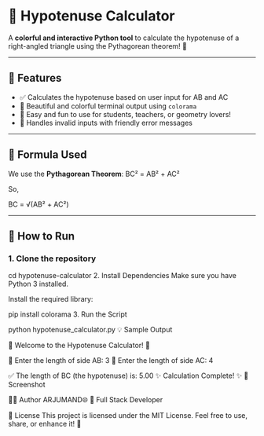 

# 🔺 Hypotenuse Calculator

A **colorful and interactive Python tool** to calculate the hypotenuse of a right-angled triangle using the Pythagorean theorem! 🎯

---

## 📌 Features

- ✅ Calculates the hypotenuse based on user input for AB and AC
- 🌈 Beautiful and colorful terminal output using `colorama`
- 📏 Easy and fun to use for students, teachers, or geometry lovers!
- 🚫 Handles invalid inputs with friendly error messages

---

## 📐 Formula Used

We use the **Pythagorean Theorem**:
BC² = AB² + AC²



So,

BC = √(AB² + AC²)



---

## 🚀 How to Run

### 1. Clone the repository


cd hypotenuse-calculator
2. Install Dependencies
Make sure you have Python 3 installed.

Install the required library:


pip install colorama
3. Run the Script

python hypotenuse_calculator.py
💡 Sample Output

🔺 Welcome to the Hypotenuse Calculator! 🔺

📏 Enter the length of side AB: 3
📐 Enter the length of side AC: 4

✅ The length of BC (the hypotenuse) is: 5.00
✨ Calculation Complete! ✨
📸 Screenshot

👨‍💻 Author
ARJUMAND🌐 
💼 Full Stack Developer

📝 License
This project is licensed under the MIT License. Feel free to use, share, or enhance it! 🎉

